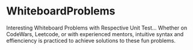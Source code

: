 # WhiteboardProblems
Interesting Whiteboard Problems with Respective Unit Test... 
Whether on CodeWars, Leetcode, or with experienced mentors, intuitive syntax and effienciency is practiced 
to achieve solutions to these fun problems.
